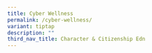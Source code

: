 ```yaml
---
title: Cyber Wellness
permalink: /cyber-wellness/
variant: tiptap
description: ""
third_nav_title: Character & Citizenship Edn
---
```

